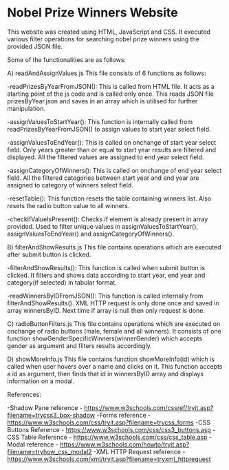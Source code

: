 # Nobel Prize Winners Website

This website was created using HTML, JavaScript and CSS. It executed various filter operations for searching nobel prize winners using the provided JSON file.

Some of the functionalities are as follows:

A) readAndAssignValues.js
This file consists of 6 functions as follows: 

-readPrizesByYearFromJSON():
This is called from HTML file. It acts as a starting point of the js code and is called only once. This reads JSON file prizesByYear.json and saves in an array which is utilised for further manipulation.

-assignValuesToStartYear():
This function is internally called from readPrizesByYearFromJSON() to assign values to start year select field.

-assignValuesToEndYear():
This is called on onchange of start year select field. Only years greater than or equal to start year results are filtered and displayed. All the filtered values are assigned to end year select field.

-assignCategoryOfWinners():
This is called on onchange of end year select field. All the filtered categories between start year and end year are assigned to category of winners select field.

-resetTable():
This function resets the table containing winners list. Also resets the radio button value to all winners.

-checkIfValueIsPresent():
Checks if element is already present in array provided. Used to filter unique values in assignValuesToStartYear(), assignValuesToEndYear() and assignCategoryOfWinners().



B) filterAndShowResults.js
This file contains operations which are executed after submit button is clicked.

-filterAndShowResults():
This function is called when submit button is clicked. It filters and shows data according to start year, end year and category(if selected) in tabular format.

-readWinnersByIDFromJSON():
This function is called internally from filterAndShowResults(). XML HTTP request is only done once and saved in array winnersByID. Next time if array is null then only request is done.



C) radioButtonFilters.js
This file contains operations which are executed on onchange of radio buttons (male, female and all winners). It consists of one function showGenderSpecificWinners(winnerGender) which accepts gender as argument and filters results accordingly.


D) showMoreInfo.js
This file contains function showMoreInfo(id) which is called when user hovers over a name and clicks on it. This function accepts a id as argument, then finds that id in winnersByID array and displays information on a modal.


References:

-Shadow Pane reference - https://www.w3schools.com/cssref/tryit.asp?filename=trycss3_box-shadow
-Forms reference - https://www.w3schools.com/css/tryit.asp?filename=trycss_forms
-CSS Buttons Reference - https://www.w3schools.com/css/css3_buttons.asp
-CSS Table Reference - https://www.w3schools.com/css/css_table.asp
-Modal reference - https://www.w3schools.com/howto/tryit.asp?filename=tryhow_css_modal2
-XML HTTP Request reference - https://www.w3schools.com/xml/tryit.asp?filename=tryxml_httprequest